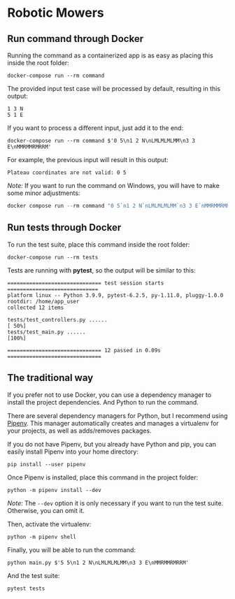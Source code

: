# Robotic Mowers

## Run command through Docker

Running the command as a containerized app is as easy as placing this inside the
root folder:

```shell
docker-compose run --rm command
```

The provided input test case will be processed by default, resulting in this 
output: 

```
1 3 N
5 1 E
```

If you want to process a different input, just add it to the end:

```shell
docker-compose run --rm command $'0 5\n1 2 N\nLMLMLMLMM\n3 3 E\nMMRMMRMRRM'
```

For example, the previous input will result in this output:

```
Plateau coordinates are not valid: 0 5
```

_Note:_ If you want to run the command on Windows, you will have to make some 
minor adjustments:

```powershell
docker compose run --rm command "0 5`n1 2 N`nLMLMLMLMM`n3 3 E`nMMRMMRMRRM"
```

## Run tests through Docker

To run the test suite, place this command inside the root folder: 

```shell
docker-compose run --rm tests
```

Tests are running with **pytest**, so the output will be similar to this:

```
============================== test session starts =============================
platform linux -- Python 3.9.9, pytest-6.2.5, py-1.11.0, pluggy-1.0.0
rootdir: /home/app_user
collected 12 items

tests/test_controllers.py ......                                          [ 50%]
tests/test_main.py ......                                                 [100%]

============================== 12 passed in 0.09s ==============================
```

## The traditional way

If you prefer not to use Docker, you can use a dependency manager to install 
the project dependencies. And Python to run the command.

There are several dependency managers for Python, but I recommend using 
[Pipenv](https://pipenv.pypa.io/en/latest/). This manager automatically creates 
and manages a virtualenv for your projects, as well as adds/removes packages.  

If you do not have Pipenv, but you already have Python and pip, you can easily 
install Pipenv into your home directory:

```shell
pip install --user pipenv
```

Once Pipenv is installed, place this command in the project folder:

```shell
python -m pipenv install --dev
```

_Note:_ The `--dev` option it is only necessary if you want to run the test suite. 
Otherwise, you can omit it.

Then, activate the virtualenv:

```shell
python -m pipenv shell
```

Finally, you will be able to run the command:

```shell
python main.py $'5 5\n1 2 N\nLMLMLMLMM\n3 3 E\nMMRMMRMRRM'
```

And the test suite:

```shell
pytest tests
```